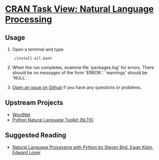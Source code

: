 # [CRAN Task View: Natural Language Processing](http://cran.r-project.org/web/views/NaturalLanguageProcessing.html)

## Usage

1. Open a terminal and type

	```
	./install-all.bash
	```
1. When the run completes, examine file 'packages.log' for errors. There should be no messages of the form 'ERROR:'. 'warnings' should be 'NULL'.
1. [Open an issue on Github](https://github.com/znmeb/Computational-Journalism-Publishers-Workbench/issues/new) if you have any questions or problems.

## Upstream Projects
* [WordNet](http://wordnet.princeton.edu/)
* [Python Natural Language Toolkit (NLTK)](http://nltk.org/)

## Suggested Reading
* [Natural Language Processing with Python by Steven Bird, Ewan Klein, Edward Loper](http://j.mp/Xhc0cs)
